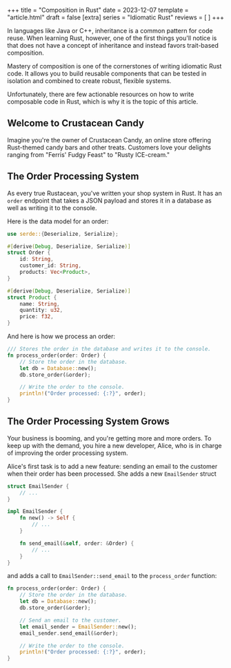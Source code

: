 +++
title = "Composition in Rust"
date = 2023-12-07
template = "article.html"
draft = false
[extra]
series = "Idiomatic Rust"
reviews = [
]
+++

In languages like Java or C++, inheritance is a common pattern for
code reuse. When learning Rust, however, one of the first things you'll notice
is that does not have a concept of inheritance and instead favors trait-based
composition. 

Mastery of composition is one of the cornerstones of writing idiomatic Rust code.
It allows you to build reusable components that can be tested in isolation and
combined to create robust, flexible systems.

Unfortunately, there are few actionable resources on how to write
composable code in Rust, which is why it is the topic of this article.

## Welcome to Crustacean Candy

Imagine you're the owner of Crustacean Candy, an online store offering
Rust-themed candy bars and other treats. Customers love your delights
ranging from "Ferris' Fudgy Feast" to "Rusty ICE-cream."

## The Order Processing System

As every true Rustacean, you've written your shop system in Rust. 
It has an `order` endpoint that takes a JSON payload and stores it in a database
as well as writing it to the console.

Here is the data model for an order:

```rust
use serde::{Deserialize, Serialize};

#[derive(Debug, Deserialize, Serialize)]
struct Order {
    id: String,
    customer_id: String,
    products: Vec<Product>,
}

#[derive(Debug, Deserialize, Serialize)]
struct Product {
    name: String,
    quantity: u32,
    price: f32,
}
```

And here is how we process an order:

```rust
/// Stores the order in the database and writes it to the console.
fn process_order(order: Order) {
    // Store the order in the database.
    let db = Database::new();
    db.store_order(&order);

    // Write the order to the console.
    println!("Order processed: {:?}", order);
}
```

## The Order Processing System Grows

Your business is booming, and you're getting more and more orders.
To keep up with the demand, you hire a new developer, Alice, who is
in charge of improving the order processing system.

Alice's first task is to add a new feature: sending an email to the customer
when their order has been processed. She adds a new `EmailSender` struct

```rust
struct EmailSender {
    // ...
}

impl EmailSender {
    fn new() -> Self {
        // ...
    }

    fn send_email(&self, order: &Order) {
        // ...
    }
}
```

and adds a call to `EmailSender::send_email` to the `process_order` function:

```rust
fn process_order(order: Order) {
    // Store the order in the database.
    let db = Database::new();
    db.store_order(&order);

    // Send an email to the customer.
    let email_sender = EmailSender::new();
    email_sender.send_email(&order);

    // Write the order to the console.
    println!("Order processed: {:?}", order);
}
```


